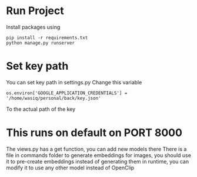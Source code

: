 # Run Project
Install packages using
```
pip install -r requirements.txt
python manage.py runserver
```

# Set key path
You can set key path in settings.py
Change this variable
```
os.environ['GOOGLE_APPLICATION_CREDENTIALS'] = '/home/wasiq/personal/back/key.json'
```
To the actual path of the key


# This runs on default on PORT 8000

The views.py has a get function, you can add new models there
There is a file in commands folder to generate embeddings for images, you should use it to pre-create embeddings
instead of generating them in runtime, you can modify it to use any other model instead of OpenClip
